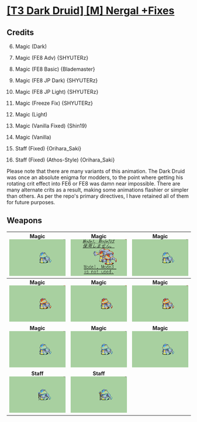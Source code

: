 # [\[T3 Dark Druid\] \[M\] Nergal +Fixes](./)
## Credits

6. Magic (Dark)

6. Magic (FE8 Adv) {SHYUTERz}

6. Magic (FE8 Basic) {Blademaster}

6. Magic (FE8 JP Dark) {SHYUTERz}

6. Magic (FE8 JP Light) {SHYUTERz}

6. Magic (Freeze Fix) {SHYUTERz}

6. Magic (Light)

6. Magic (Vanilla Fixed) {Shin19}

6. Magic (Vanilla)

7. Staff (Fixed) {Orihara_Saki}

7. Staff (Fixed) (Athos-Style) {Orihara_Saki}

Please note that there are many variants of this animation. The Dark Druid was once an absolute enigma for modders, to the point where getting his rotating crit effect into FE6 or FE8 was damn near impossible. There are many alternate crits as a result, making some animations flashier or simpler than others. As per the repo's primary directives, I have retained all of them for future purposes.

## Weapons

| <b>Magic</b><br/><img alt="Magic animation" src="./6.%20Magic%20(Dark)/Magic.gif"/> | <b>Magic</b><br/><img alt="Magic animation" src="./6.%20Magic%20(FE8%20Adv)/Magic.gif"/> | <b>Magic</b><br/><img alt="Magic animation" src="./6.%20Magic%20(FE8%20Basic)/Magic.gif"/> |
| :---: | :---: | :---: |
| <b>Magic</b><br/><img alt="Magic animation" src="./6.%20Magic%20(FE8%20JP%20Dark)/Magic.gif"/> | <b>Magic</b><br/><img alt="Magic animation" src="./6.%20Magic%20(FE8%20JP%20Light)/Magic.gif"/> | <b>Magic</b><br/><img alt="Magic animation" src="./6.%20Magic%20(Freeze%20Fix)/Magic.gif"/> |
| <b>Magic</b><br/><img alt="Magic animation" src="./6.%20Magic%20(Light)/Magic.gif"/> | <b>Magic</b><br/><img alt="Magic animation" src="./6.%20Magic%20(Vanilla%20Fixed)/Magic.gif"/> | <b>Magic</b><br/><img alt="Magic animation" src="./6.%20Magic%20(Vanilla)/Magic.gif"/> |
| <b>Staff</b><br/><img alt="Staff animation" src="./7.%20Staff%20(Fixed)/Staff.gif"/> | <b>Staff</b><br/><img alt="Staff animation" src="./7.%20Staff%20(Fixed)%20(Athos-Style)/Staff.gif"/> |
